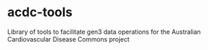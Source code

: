 # acdc-tools
Library of tools to facilitate gen3 data operations for the Australian Cardiovascular Disease Commons project
